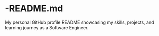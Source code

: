 # -README.md
My personal GitHub profile README showcasing my skills, projects, and learning journey as a Software Engineer.
